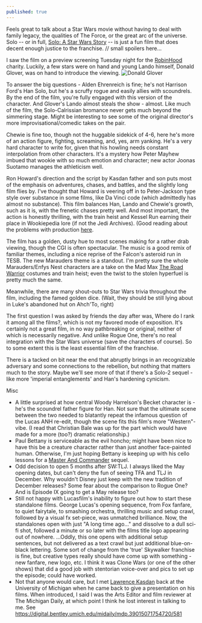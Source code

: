 ```yaml
---
published: true
---
```

Feels great to talk about a Star Wars movie without having to deal with family legacy, the qualities of The Force, or the great arc of the universe. Solo -- or in full, [Solo: A Star Wars Story](https://www.imdb.com/title/tt3778644/reference) -- is just a fun film that does decent enough justice to the franchise.  // small spoilers here...
 
I saw the film on a preview screening Tuesday night for the [RobinHood](http://robinhood.org/) charity. Luckily, a few stars were on hand and young Lando himself, Donald Glover, was on hand to introduce the viewing. ![Donald Glover](https://lh3.googleusercontent.com/XesEnkSw_ZDnF9XvIwsjMxbI-6J2BMKtkCdhnXs38d7jvaf_3gtYH3lA_LFGKX79qmLQV0kRfW_fOgu0t1tb1Yo32mi14nzGpf5BNElJnzrDlOGOklHHc1QQLiYDrF7a7VPYyiw9e6TnbrvL-McOTrq9X7kcR8PM4EGQaduoLnjhX05ZTFJ1BcU7QgXXw1Fd06wtlHKJvsTZFA_-JL2DxHDXRPqqRjZO09-ctfXG8SnSDd9CNLdI9Gag4EB9a3W2QYhIIItgacjp4f-gTujDU3y-tPK30ZV0OgXGk37B7y_Jqu7gr8jhOzsWBUoYpuvhH9XRJoir1hXV3551qPndeWRUT-VldZAFPU2kWqe05CXpuFwF1gjQGt9vmXKMOuGpsiTJj2u9yMLl7f8_oD2tca-neX_ZOl8MybeY8BvAzxDz8ZIr_V5Qa-Eo_XND3z2eCUcG0Oddl6lja9FpS7SrGAz5vIiH9NBbjJRSTy_yip0l6b-a2wkG9iEsKHPra_IeryXiNlgXxkeDEIdUPqqqMybQZiDgnde7irXClZX2EDad_PhD3Kb0FWsiJNEDowSe17NakyGezFaxg1dARCy6N3w77RtxD9GKBz5Acs33=w400-h225-no)
 
To answer the big questions - Alden Ehrenreich is fine; he's not Harrison Ford's Han Solo, but he's a scruffy rogue and easily allies with scoundrels. By the end of the film, you're fully engaged with this version of the character. And Glover's Lando almost steals the show - almost. Like much of the film, the Solo-Calrissian bromance never gets much beyond the simmering stage. Might be interesting to see some of the original director's more improvisational/comedic takes on the pair.
 
Chewie is fine too, though not the huggable sidekick of 4-6, here he's more of an action figure, fighting, screaming, and, yes, arm yanking. He's a very hard character to write for, given that his howling needs constant interpolation from other characters. It's a mystery how Peter Mayhew imbued that wookie with so much emotion and character; new actor Joonas Suotamo manages the athleticism well.
 
Ron Howard's direction and the script by Kasdan father and son puts most of the emphasis on adventures, chases, and battles, and the slightly long film flies by. I've thought that Howard is veering off in to Peter-Jackson type style over substance in some films, like Da Vinci code (which admittedly has almost no substance). This film balances Han, Lando and Chewie's growth, such as it is, with the frenetic chases pretty well. And most important, the action is honestly thrilling, with the train heist and Kessel Run earning their place in Wookiepedia lore (if not the Jedi Archives). (Good reading about the problems with production [here](http://variety.com/2018/film/features/solo-a-star-wars-story-directors-reshoots-ron-howard-1202817841/).
 
The film has a golden, dusty hue to most scenes making for a rather drab viewing, though the CGI is often spectacular. The music is a good remix of familiar themes, including a nice reprise of the Falcon's asteroid run in TESB. The new Marauders theme is a standout. I'm pretty sure the whole Marauders/Enfys Nest characters are a take on the Mad Max [The Road Warrior](https://www.imdb.com/title/tt0082694/reference) costumes and train heist; even the twist to the stolen hyperfuel is pretty much the same.
 
Meanwhile, there are many shout-outs to Star Wars trivia throughout the film, including the famed golden dice. (Wait, they should be still lying about in Luke's abandoned hut on Ahch'To, right)
 
The first question I was asked by friends the day after was, Where do I rank it among all the films?, which is not my favored mode of exposition. It's certainly not a great film, in no way pathbreaking or original, neither of which is necessarily negative. And unlike Rogue One, there's no real integration with the Star Wars universe (save the characters of course). So to some extent this is the least essential film of the franchise.
 
There is a tacked on bit near the end that abruptly brings in an recognizable adversary and some connections to the rebellion, but nothing that matters much to the story. Maybe we'll see more of that if there's a Solo-2 sequel - like more 'imperial entanglements' and Han's hardening cynicism.
 
Misc
 
- A little surprised at how central Woody Harrelson's Becket character is - he's the scoundrel father figure for Han. Not sure that the ultimate scene between the two needed to blatantly repeat the infamous question of the Lucas ANH re-edit, though the scene fits this film's more "Western"-vibe. (I read that Christian Bale was up for the part which would have made for a more (too?) dramatic relationship.)
- Paul Bettany is serviceable as the evil honcho; might have been nice to have this be a creature character rather than just another face-painted human. Otherwise, I'm just hoping Bettany is keeping up with his cello lessons for a [Master And Commander](https://www.imdb.com/title/tt0311113/reference) sequel.
- Odd decision to open 5 months after SW:TLJ. I always liked the May opening dates, but can't deny the fun of seeing TFA and TLJ in December. Why wouldn't Disney just keep with the new tradition of December releases? Some fear about the comparison to Rogue One? And is Episode IX going to get a May release too?
- Still not happy with Lucasfilm's inability to figure out how to start these standalone films. George Lucas's opening sequence, from Fox fanfare, to quiet fairytale, to smashing orchestra, thrilling music and setup crawl, followed by a visual fx set-piece, was unmatched brilliance. Now, the standalones open with just "A long time ago..." and dissolve to a dull sci-fi shot, followed a minute or so later with the films title logo appearing out of nowhere. ...Oddly, this one opens with additional setup sentences, but not delivered as a text crawl but just additional blue-on-black lettering. Some sort of change from the 'true' Skywalker franchise is fine, but creative types really should have come up with something - new fanfare, new logo, etc. I think it was Clone Wars (or one of the other shows) that did a good job with stentorian voice-over and pics to set up the episode; could have worked.
- Not that anyone would care, but I met [Lawrence Kasdan](https://www.imdb.com/name/nm0001410/?ref_=fn_al_nm_1) back at the University of Michigan when he came back to give a presentation on his films. When introduced, I said I was the Arts Editor and film reviewer at The Michigan Daily, at which point I think he lost interest in talking to me. See https://digital.bentley.umich.edu/midaily/mdp.39015071754720/581
